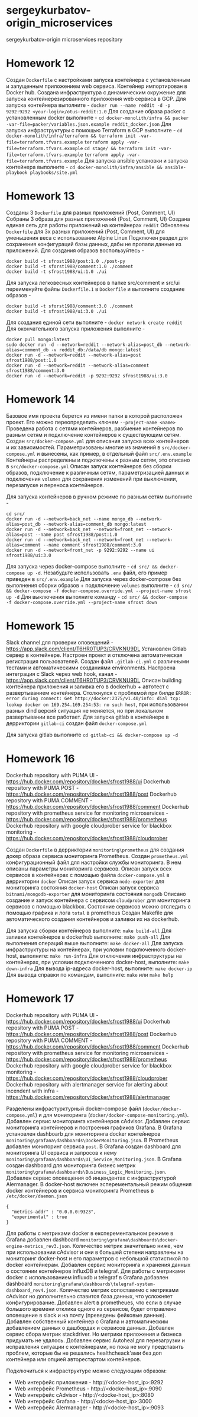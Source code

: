 # sergeykurbatov-origin_microservices
sergeykurbatov-origin microservices repository

# Homework 12
Создан `Dockerfile` с настройками запуска контейнера с установленным и запущенным приложением web сервиса.
Контейнер импортирован в Docker hub.
Создана инфраструктура с динамическим окружение для запуска контейнерезированного приложения web сервиса в GCP.
Для запуска контейнера выполните - `docker run --name reddit -d -p 9292:9292 <your-login>/otus-reddit:1.0`
Для создание образа packer с установленным docker выполните - `cd docker-monolith/infra && packer -var-file=packer/variables.json.example reddit_docker.json`
Для запуска инфраструктуры с помощью Terraform в GCP выполните - `cd docker-monolith/infra/terraform && terraform init -var-file=terraform.tfvars.example`
`terraform apply -var-file=terraform.tfvars.example`
`cd stage/ && terraform init -var-file=terraform.tfvars.example`
`terraform apply -var-file=terraform.tfvars.example`
Для запуска ansible установки и запуска контейнера выполните - `cd docker-monolith/infra/ansible && ansible-playbook playbooks/site.yml`

# Homework 13
Созданы 3 `Dockerfile` для разных приложений (Post, Comment, UI)
Собраны 3 образа для разных приложений (Post, Comment, UI)
Создана единая сеть для работы приложений на контейнерах `reddit`
Обновлены `Dockerfile` для 3х разных приложений (Post, Comment, UI) для уменьшения веса с использование Alpine Linux
Подключен раздел для сохранения конфигураций базы данных, дабы не пропали данные из приложений.
Для создания образов воспользуйтесь -
```
docker build -t sfrost1988/post:1.0 ./post-py
docker build -t sforst1988/comment:1.0 ./comment
docker build -t sfrost1988/ui:1.0 ./ui
```
Для запуска легковесных контейнеров в папке src/comment и src/ui переименуйте файлы `Dockerfile.1` в `Dockerfile` и выполните создание образов - 
```
docker build -t sforst1988/comment:3.0 ./comment
docker build -t sfrost1988/ui:3.0 ./ui
```
Для создания единой сети выполните - `docker network create reddit`
Для окончательного запуска приложения выполните - 
```
docker pull mongo:latest
sudo docker run -d --network=reddit --network-alias=post_db --network-alias=comment_db -v reddit_db:/data/db mongo:latest
docker run -d --network=reddit --network-alias=post sfrost1988/post:1.0
docker run -d --network=reddit --network-alias=comment sfrost1988/comment:3.0
docker run -d --network=reddit -p 9292:9292 sfrost1988/ui:3.0
```

# Homework 14

Базовое имя проекта берется из имени папки в которой расположен проект. Его можно переопределить ключем `--project-name <name>`
Проведена работа с сетями контейнеров, разбиение контейнеров по разным сетям и подключение контейнеров к существующим сетям.
Создан `src/docker-compose.yml` для описания запуска всех контейнеров и их зависимостей.
Параметризованы многие из значений в `src/docker-compose.yml` и вынесены, как пример, в отдельный файл `src/.env.example`
Контейнеры распределены и подключены к разным сетям, это описано в `src/docker-compose.yml`
Описан запуск контейнеров без сборки образов, подключение к различным сетям, параметризацией данных и подключения `volumes` для сохранения изменений при выключении, перезапуске и переноса контейнеров.

Для запуска контейнеров в ручном режиме по разным сетям выполните - 
```
cd src/
docker run -d --network=back_net --name mongo_db --network-alias=post_db --network-alias=comment_db mongo:latest
docker run -d --network=back_net --network=front_net --network-alias=post --name post sfrost1988/post:1.0 
docker run -d --network=back_net --network=front_net --network-alias=comment --name comment sfrost1988/comment:3.0
docker run -d --network=front_net -p 9292:9292 --name ui sfrost1988/ui:3.0
```
Для запуска через docker-compose выполните - `cd src/ && docker-compose up -d`. Незабудьте использовать `.env` файл, его пример приведен в `src/.env.example`
Для запуска через docker-compose без выполнения сборки образов + подключение `volumes` выполните - `cd src/ && docker-compose -f docker-compose.override.yml --project-name sfrost up -d`
Для выключения выполните команду - `cd src/ && docker-compose -f docker-compose.override.yml --project-name sfrost down`

# Homework 15

Slack channel для проверки оповещений - https://app.slack.com/client/T6HR0TUP3/CRVKNU9DL
Установлен Gitlab сервер в контейнере.
Настроен проект и отключена автоматическая регистрация пользователей.
Создан файл `.gitlab-ci.yml` с различными тестами и автоматическими созданиями environments.
Настроена интеграция с Slack через web hook, канал - https://app.slack.com/client/T6HR0TUP3/CRVKNU9DL
Описан building контейнера приложения и заливка его в dockerhub + автотест с развертыванием контейнера.
Столкнулся с проблемой при билде `ERROR: error during connect: Get http://docker:2375/v1.40/info: dial tcp: lookup docker on 169.254.169.254:53: no such host`, при использовании разных dind версий ситуация не меняется, но при локальном развертывании все работает.
Для запуска gitlab в контейнере в дерриктории `gitlab-ci` создан файл `docker-compose.yml`

Для запуска gitlab выполните `cd gitlab-ci && docker-compose up -d`

# Homework 16

Dockerhub repository with PUMA UI - https://hub.docker.com/repository/docker/sfrost1988/ui
Dockerhub repository with PUMA POST - https://hub.docker.com/repository/docker/sfrost1988/post
Dockerhub repository with PUMA COMMENT - https://hub.docker.com/repository/docker/sfrost1988/comment
Dockerhub repository with prometheus service for monitoring microservices - https://hub.docker.com/repository/docker/sfrost1988/prometheus
Dockerhub repository with google cloudprober service for blackbox monitoring - https://hub.docker.com/repository/docker/sfrost1988/cloudprober

Создан `Dockerfile` в дерриктории `monitoring\prometheus` для создания докер образа сервиса мониторинга Prometheus.
Создан `prometheus.yml` конфигурационный файл для настройки службы мониторинга. В нем описаны параметры мониторинга сервисов.
Описан запуск всех сервисов в контейнерах с помощью файла `docker-compose.yml` в дерриктории `docker`
Описан запуск сервиса `node-exporter` для мониторинга состояния `docker-host`
Описан запуск сервиса `bitnami/mongodb-exporter` для мониторинга состояния `mongodb`
Описано создание и запуск контейнера с сервисом `cloudprober` для мониторинга сервисов с помощью blackbox. Состояние сервисов можно отследить с помощью графика и лога `total` в prometheus
Создан Makefile для автоматического создания контейнеров и заливки их на dockerhub.

Для запуска сборки контейнеров выполните: `make build-all`
Для заливки контейнеров в dockerhub выполните: `make push-all`
Для выполнения операций выше выполните: `make docker-all`
Для запуска инфраструктуры на контейнерах, при условии подключенного docker-host, выполните: `make run-infra`
Для отключения инфраструктуры на контейнерах, при условии подключенного docker-host, выполните: `make down-infra`
Для вывода ip-адреса docker-host, выполните: `make docker-ip`
Для вывода справки по командам, выполните: `make` или `make help`

# Homework 17

Dockerhub repository with PUMA UI - https://hub.docker.com/repository/docker/sfrost1988/ui
Dockerhub repository with PUMA POST - https://hub.docker.com/repository/docker/sfrost1988/post
Dockerhub repository with PUMA COMMENT - https://hub.docker.com/repository/docker/sfrost1988/comment
Dockerhub repository with prometheus service for monitoring microservices - https://hub.docker.com/repository/docker/sfrost1988/prometheus
Dockerhub repository with google cloudprober service for blackbox monitoring - https://hub.docker.com/repository/docker/sfrost1988/cloudprober
Dockerhub repository with alertmanager service for alerting about incendent with infra - https://hub.docker.com/repository/docker/sfrost1988/alertmanager

Разделены инфрастурктурный docker-compose файл (`docker/docker-compose.yml`) и для мониторинга (`docker/docker-compose-monitoring.yml`).
Добавлен сервис мониторинга контейнеров cAdvisor.
Добавлен сервис мониторинга контейнеров и построения графиков Grafana.
В Grafana установлен dashboarb для мониторинга docker контейнеров `monitoring\grafana\dashboards\DockerMonitoring.json`.
В Prometheus добавлен мониторинг сервиса `post`.
В Grafana создан dashboard для мониторинга UI сервиса и запросов к нему `monitoring\grafana\dashboards\UI_Service_Monitoring.json`.
В Grafana создан dashboard для мониторинга бизнес метрик `monitoring\grafana\dashboards\Business_Logic_Monitoring.json`.
Добавлен сервис оповещения об инцендентах с инфраструктурой Alermanager.
В docker-host включен эсперементальный режим общения docker контейнеров и сервиса мониторинга Prometheus в `/etc/docker/daemon.json`
```
{
  "metrics-addr" : "0.0.0.0:9323",
  "experimental" : true
}
```
Для работы с метриками docker в експерементальном режиме в Grafana добавлен dashboard `monitoring\grafana\dashboards\docker-engine-metrics_rev3.json`. Количество метрик значительно ниже, чем при использовании cAdvisor и они в большей степени направлены на мониторинг docker-host и его параметров с небольшой статистикой по docker контейнерам.
Добавлен сервис мониторинга и хранения данных о состоянии контейнеров influxDB и telegraf.
Для работы с метриками docker с использованием influxdb и telegraf в Grafana добавлен dashboard `monitoring\grafana\dashboards\telegraf-system-dashboard_rev4.json`. Количество метрик сопоставимо с метриками cAdvisor но дополнительно ставится база данных, что усложняет конфигурирование.
Добавлен alert в prometheues, что если в случае большого времени отклика одного из сервисов, будет отправлено оповещение в slack и на почту (преведены фейковые данные).
Добавлен собственный контейнер с Grafana и автоматическим добавлением данных о дашбордах и сервисов данных.
Добавлен сервис сбора метрик stackdriver. Но метрики приложения и бизнеса придумать не удалось.
Добавлен сервис Autoheal для перезагрузки и исправления ситуации с контейнерами, но пока не могу представить проблем, которые бы не решались healthcheack'ами без доп контейнера или опцией авторестартом контейнеров.


Подключиться к инфраструктуре можно следующим образом:
- Web интерфейс приложения - http://<docke-host_ip>:9292
- Web интерфейс Prometheus - http://<docke-host_ip>:9090
- Web интерфейс cAdvisor - http://<docke-host_ip>:8080
- Web интерфейс Grafana - http://<docke-host_ip>:3000
- Web интерфейс Alermanager - http://<docke-host_ip>:9093
